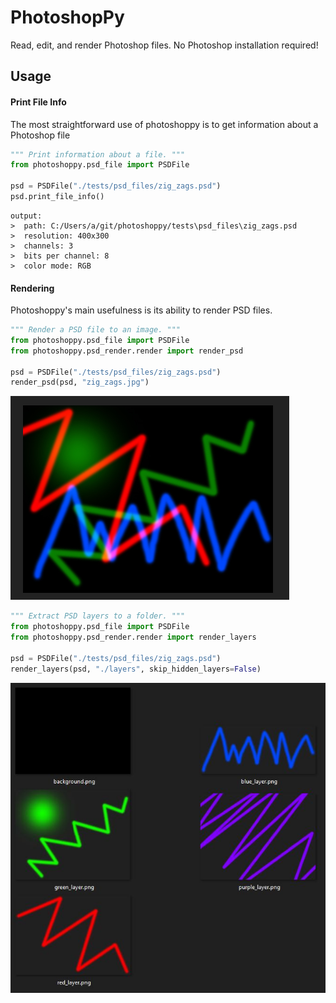 # PhotoshopPy
Read, edit, and render Photoshop files. No Photoshop installation required!


## Usage

#### Print File Info

The most straightforward use of photoshoppy is to get information about a Photoshop file

```python
""" Print information about a file. """
from photoshoppy.psd_file import PSDFile

psd = PSDFile("./tests/psd_files/zig_zags.psd")
psd.print_file_info()
```

```
output:
>  path: C:/Users/a/git/photoshoppy/tests\psd_files\zig_zags.psd
>  resolution: 400x300
>  channels: 3
>  bits per channel: 8
>  color mode: RGB
```

#### Rendering

Photoshoppy's main usefulness is its ability to render PSD files.

```python
""" Render a PSD file to an image. """
from photoshoppy.psd_file import PSDFile
from photoshoppy.psd_render.render import render_psd

psd = PSDFile("./tests/psd_files/zig_zags.psd")
render_psd(psd, "zig_zags.jpg")
```

![readme_zig_zags.jpg](resources/readme/readme_zig_zags.jpg)


```python
""" Extract PSD layers to a folder. """
from photoshoppy.psd_file import PSDFile
from photoshoppy.psd_render.render import render_layers

psd = PSDFile("./tests/psd_files/zig_zags.psd")
render_layers(psd, "./layers", skip_hidden_layers=False)
```

![readme_layers.jpg](resources/readme/readme_layers.jpg)

